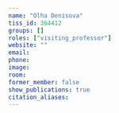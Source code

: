 ```yaml
---
name: "Olha Denisova"
tiss_id: 364412
groups: []
roles: ["visiting_professor"]
website: ""
email:
phone:
image:
room:
former_member: false
show_publications: true
citation_aliases:
---
```


<!--
Your custom content goes here.
-->